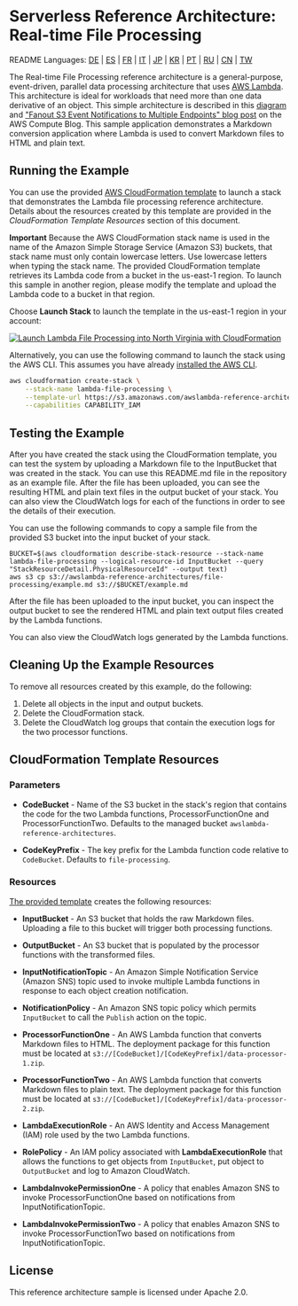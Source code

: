 # Serverless Reference Architecture: Real-time File Processing
README Languages:  [DE](README/README-DE.md) | [ES](README/README-ES.md) | [FR](README/README-FR.md) | [IT](README/README-IT.md) | [JP](README/README-JP.md) | [KR](README/README-KR.md) |
[PT](README/README-PT.md) | [RU](README/README-RU.md) |
[CN](README/README-CN.md) | [TW](README/README-TW.md)

The Real-time File Processing reference architecture is a general-purpose, event-driven, parallel data processing architecture that uses [AWS Lambda](https://aws.amazon.com/lambda). This architecture is ideal for workloads that need more than one data derivative of an object. This simple architecture is described in this [diagram](https://s3.amazonaws.com/awslambda-reference-architectures/file-processing/lambda-refarch-fileprocessing.pdf) and ["Fanout S3 Event Notifications to Multiple Endpoints" blog post](https://aws.amazon.com/blogs/compute/fanout-s3-event-notifications-to-multiple-endpoints/) on the AWS Compute Blog. This sample application demonstrates a Markdown conversion application where Lambda is used to convert Markdown files to HTML and plain text.

## Running the Example

You can use the provided [AWS CloudFormation template](https://s3.amazonaws.com/awslambda-reference-architectures/file-processing/lambda_file_processing.template) to launch a stack that demonstrates the Lambda file processing reference architecture. Details about the resources created by this template are provided in the *CloudFormation Template Resources* section of this document.

**Important** Because the AWS CloudFormation stack name is used in the name of the Amazon Simple Storage Service (Amazon S3) buckets, that stack name must only contain lowercase letters. Use lowercase letters when typing the stack name. The provided CloudFormation template retrieves its Lambda code from a bucket in the us-east-1 region. To launch this sample in another region, please modify the template and upload the Lambda code to a bucket in that region.


Choose **Launch Stack** to launch the template in the us-east-1 region in your account:

[![Launch Lambda File Processing into North Virginia with CloudFormation](http://docs.aws.amazon.com/AWSCloudFormation/latest/UserGuide/images/cloudformation-launch-stack-button.png)](https://console.aws.amazon.com/cloudformation/home?region=us-east-1#/stacks/new?stackName=lambda-file-processing&templateURL=https://s3.amazonaws.com/awslambda-reference-architectures/file-processing/lambda_file_processing.template)

Alternatively, you can use the following command to launch the stack using the AWS CLI. This assumes you have already [installed the AWS CLI](http://docs.aws.amazon.com/cli/latest/userguide/installing.html).

```bash
aws cloudformation create-stack \
    --stack-name lambda-file-processing \
    --template-url https://s3.amazonaws.com/awslambda-reference-architectures/file-processing/lambda_file_processing.template \
    --capabilities CAPABILITY_IAM
```

## Testing the Example

After you have created the stack using the CloudFormation template, you can test the system by uploading a Markdown file to the InputBucket that was created in the stack. You can use this README.md file in the repository as an example file. After the file has been uploaded, you can see the resulting HTML and plain text files in the output bucket of your stack. You can also view the CloudWatch logs for each of the functions in order to see the details of their execution.

You can use the following commands to copy a sample file from the provided S3 bucket into the input bucket of your stack.

```
BUCKET=$(aws cloudformation describe-stack-resource --stack-name lambda-file-processing --logical-resource-id InputBucket --query "StackResourceDetail.PhysicalResourceId" --output text)
aws s3 cp s3://awslambda-reference-architectures/file-processing/example.md s3://$BUCKET/example.md
```

After the file has been uploaded to the input bucket, you can inspect the output bucket to see the rendered HTML and plain text output files created by the Lambda functions.

You can also view the CloudWatch logs generated by the Lambda functions.

## Cleaning Up the Example Resources

To remove all resources created by this example, do the following:

1. Delete all objects in the input and output buckets.
1. Delete the CloudFormation stack.
1. Delete the CloudWatch log groups that contain the execution logs for the two processor functions.



## CloudFormation Template Resources

### Parameters
- **CodeBucket** - Name of the S3 bucket in the stack's region that contains the code for the two Lambda functions, ProcessorFunctionOne and ProcessorFunctionTwo. Defaults to the managed bucket `awslambda-reference-architectures`.

- **CodeKeyPrefix** - The key prefix for the Lambda function code relative to `CodeBucket`. Defaults to `file-processing`.

### Resources
[The provided template](https://s3.amazonaws.com/awslambda-reference-architectures/file-processing/lambda_file_processing.template)
creates the following resources:

- **InputBucket** - An S3 bucket that holds the raw Markdown files. Uploading a file to this bucket will trigger both processing functions.

- **OutputBucket** - An S3 bucket that is populated by the processor functions with the transformed files.

- **InputNotificationTopic** - An Amazon Simple Notification Service (Amazon SNS) topic used to invoke multiple Lambda functions in response to each object creation notification.

- **NotificationPolicy** - An Amazon SNS topic policy which permits `InputBucket` to call the `Publish` action on the topic.

- **ProcessorFunctionOne** - An AWS Lambda function that converts Markdown files to HTML. The deployment package for this function must be located at `s3://[CodeBucket]/[CodeKeyPrefix]/data-processor-1.zip`.

- **ProcessorFunctionTwo** - An AWS Lambda function that converts Markdown files to plain text.  The deployment package for this function must be located at `s3://[CodeBucket]/[CodeKeyPrefix]/data-processor-2.zip`.

- **LambdaExecutionRole** - An AWS Identity and Access Management (IAM) role used by the two Lambda functions.

- **RolePolicy** - An IAM policy associated with **LambdaExecutionRole** that allows the functions to get objects from `InputBucket`, put object to `OutputBucket` and log to Amazon CloudWatch.

- **LambdaInvokePermissionOne** - A policy that enables Amazon SNS to invoke ProcessorFunctionOne based on notifications from InputNotificationTopic.

- **LambdaInvokePermissionTwo** - A policy that enables Amazon SNS to invoke ProcessorFunctionTwo based on notifications from InputNotificationTopic.


## License

This reference architecture sample is licensed under Apache 2.0.
